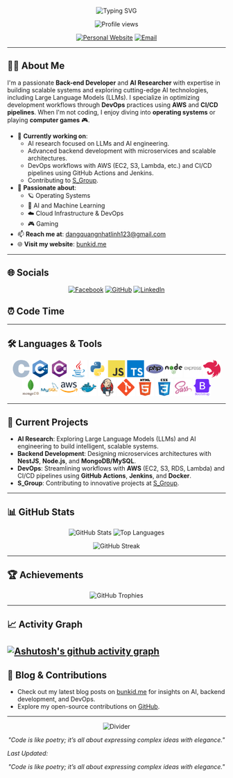 <!-- Nhat Linh's GitHub README -->
<!-- Feel free to edit text, links, or add new sections. Ensure image URLs and badges remain valid. -->

<p align="center">
  <img src="https://readme-typing-svg.demolab.com?font=Fira+Code&pause=1000&color=00FF88&center=true&vCenter=true&width=435&lines=Hello,+I'm+Nhat+Linh!;Back-end+Developer+%26+AI+Enthusiast" alt="Typing SVG" />
</p>

<p align="center">
  <img src="https://komarev.com/ghpvc/?username=levidang306&style=flat-square&color=blue" alt="Profile views" />
</p>

<p align="center">
  <a href="http://bunkid.me/"><img src="https://img.shields.io/badge/Personal_Website-1E1E1E?style=for-the-badge&logo=web&logoColor=white" alt="Personal Website" /></a>
  <a href="mailto:dangquangnhatlinh123@gmail.com"><img src="https://img.shields.io/badge/Email-dangquangnhatlinh123%40gmail.com-red?style=for-the-badge&logo=gmail&logoColor=white" alt="Email" /></a>
</p>

---

## 👨‍💻 About Me

I'm a passionate **Back-end Developer** and **AI Researcher** with expertise in building scalable systems and exploring cutting-edge AI technologies, including Large Language Models (LLMs). I specialize in optimizing development workflows through **DevOps** practices using **AWS** and **CI/CD pipelines**. When I'm not coding, I enjoy diving into **operating systems** or playing **computer games** 🎮.

- 🔭 **Currently working on**: 
  - AI research focused on LLMs and AI engineering. <!-- Add specific AI projects or repos here -->
  - Advanced backend development with microservices and scalable architectures. <!-- Add specific backend projects -->
  - DevOps workflows with AWS (EC2, S3, Lambda, etc.) and CI/CD pipelines using GitHub Actions and Jenkins. <!-- Add specific DevOps projects -->
  - Contributing to [S_Group](https://www.facebook.com/sgroupvn.org).
- 🌟 **Passionate about**:
  - 🪐 Operating Systems
  - 🤖 AI and Machine Learning
  - ☁️ Cloud Infrastructure & DevOps
  - 🎮 Gaming
- 📫 **Reach me at**: [dangquangnhatlinh123@gmail.com](mailto:dangquangnhatlinh123@gmail.com)
- 🌐 **Visit my website**: [bunkid.me](http://bunkid.me/)

---

## 🌐 Socials

<!-- Update the LinkedIn URL with your actual profile -->
<p align="center">
  <a href="https://www.facebook.com/levidang2002/"><img src="https://img.shields.io/badge/Facebook-1877F2?style=for-the-badge&logo=facebook&logoColor=white" alt="Facebook" /></a>
  <a href="https://github.com/levidang306"><img src="https://img.shields.io/badge/GitHub-181717?style=for-the-badge&logo=github&logoColor=white" alt="GitHub" /></a>
  <a href="https://www.linkedin.com/in/levi-dang/"><img src="https://img.shields.io/badge/LinkedIn-0A66C2?style=for-the-badge&logo=linkedin&logoColor=white" alt="LinkedIn" /></a>
</p>

## ⏰ Code Time
<!-- CODE_TIME -->

---

## 🛠️ Languages & Tools

<!-- Add or remove icons by updating the links. Find more at https://github.com/devicons/devicon -->
<p align="center">
  <a href="https://www.cprogramming.com/"><img src="https://raw.githubusercontent.com/devicons/devicon/master/icons/c/c-original.svg" alt="C" width="40" height="40"/></a>
  <a href="https://www.w3schools.com/cpp/"><img src="https://raw.githubusercontent.com/devicons/devicon/master/icons/cplusplus/cplusplus-original.svg" alt="C++" width="40" height="40"/></a>
  <a href="https://www.w3schools.com/cs/"><img src="https://raw.githubusercontent.com/devicons/devicon/master/icons/csharp/csharp-original.svg" alt="C#" width="40" height="40"/></a>
  <a href="https://www.java.com"><img src="https://raw.githubusercontent.com/devicons/devicon/master/icons/java/java-original.svg" alt="Java" width="40" height="40"/></a>
  <a href="https://www.python.org"><img src="https://raw.githubusercontent.com/devicons/devicon/master/icons/python/python-original.svg" alt="Python" width="40" height="40"/></a>
  <a href="https://developer.mozilla.org/en-US/docs/Web/JavaScript"><img src="https://raw.githubusercontent.com/devicons/devicon/master/icons/javascript/javascript-original.svg" alt="JavaScript" width="40" height="40"/></a>
  <a href="https://www.typescriptlang.org/"><img src="https://raw.githubusercontent.com/devicons/devicon/master/icons/typescript/typescript-original.svg" alt="TypeScript" width="40" height="40"/></a>
  <a href="https://www.php.net"><img src="https://raw.githubusercontent.com/devicons/devicon/master/icons/php/php-original.svg" alt="PHP" width="40" height="40"/></a>
  <a href="https://nodejs.org"><img src="https://raw.githubusercontent.com/devicons/devicon/master/icons/nodejs/nodejs-original-wordmark.svg" alt="Node.js" width="40" height="40"/></a>
  <a href="https://expressjs.com"><img src="https://raw.githubusercontent.com/devicons/devicon/master/icons/express/express-original-wordmark.svg" alt="Express" width="40" height="40"/></a>
  <a href="https://nestjs.com/"><img src="https://raw.githubusercontent.com/devicons/devicon/master/icons/nestjs/nestjs-plain.svg" alt="NestJS" width="40" height="40"/></a>
  <a href="https://www.mongodb.com/"><img src="https://raw.githubusercontent.com/devicons/devicon/master/icons/mongodb/mongodb-original-wordmark.svg" alt="MongoDB" width="40" height="40"/></a>
  <a href="https://www.mysql.com/"><img src="https://raw.githubusercontent.com/devicons/devicon/master/icons/mysql/mysql-original-wordmark.svg" alt="MySQL" width="40" height="40"/></a>
  <a href="https://aws.amazon.com/"><img src="https://raw.githubusercontent.com/devicons/devicon/master/icons/amazonwebservices/amazonwebservices-original.svg" alt="AWS" width="40" height="40"/></a>
  <a href="https://www.docker.com/"><img src="https://raw.githubusercontent.com/devicons/devicon/master/icons/docker/docker-original.svg" alt="Docker" width="40" height="40"/></a>
  <a href="https://www.jenkins.io/"><img src="https://raw.githubusercontent.com/devicons/devicon/master/icons/jenkins/jenkins-original.svg" alt="Jenkins" width="40" height="40"/></a>
  <a href="https://git-scm.com/"><img src="https://raw.githubusercontent.com/devicons/devicon/master/icons/git/git-original.svg" alt="Git" width="40" height="40"/></a>
  <a href="https://www.w3.org/html/"><img src="https://raw.githubusercontent.com/devicons/devicon/master/icons/html5/html5-original-wordmark.svg" alt="HTML5" width="40" height="40"/></a>
  <a href="https://www.w3schools.com/css/"><img src="https://raw.githubusercontent.com/devicons/devicon/master/icons/css3/css3-original-wordmark.svg" alt="CSS3" width="40" height="40"/></a>
  <a href="https://sass-lang.com"><img src="https://raw.githubusercontent.com/devicons/devicon/master/icons/sass/sass-original.svg" alt="SASS" width="40" height="40"/></a>
  <a href="https://getbootstrap.com"><img src="https://raw.githubusercontent.com/devicons/devicon/master/icons/bootstrap/bootstrap-plain-wordmark.svg" alt="Bootstrap" width="40" height="40"/></a>
</p>

---

## 🚀 Current Projects

<!-- Add specific project details or GitHub repo links -->
- **AI Research**: Exploring Large Language Models (LLMs) and AI engineering to build intelligent, scalable systems.
- **Backend Development**: Designing microservices architectures with **NestJS**, **Node.js**, and **MongoDB/MySQL**.
- **DevOps**: Streamlining workflows with **AWS** (EC2, S3, RDS, Lambda) and CI/CD pipelines using **GitHub Actions**, **Jenkins**, and **Docker**.
- **S_Group**: Contributing to innovative projects at [S_Group](https://www.facebook.com/sgroupvn.org). <!-- Add specific contributions if applicable -->

---

## 📊 GitHub Stats

<!-- Update themes (e.g., gruvbox, dracula, tokyonight) or other parameters as needed -->
<p align="center">
  <img src="https://github-readme-stats.vercel.app/api?username=levidang306&show_icons=true&theme=gruvbox&hide_border=true" alt="GitHub Stats" width="400" />
  <img src="https://github-readme-stats.vercel.app/api/top-langs/?username=levidang306&layout=compact&theme=gruvbox&hide_border=true" alt="Top Languages" width="350" />
</p>

<p align="center">
  <img src="https://github-readme-streak-stats.herokuapp.com/?user=levidang306&theme=gruvbox&hide_border=true" alt="GitHub Streak" width="500" />
</p>

---

## 🏆 Achievements

<!-- Customize theme or add/remove trophies -->
<p align="center">
  <img src="https://github-profile-trophy.vercel.app/?username=levidang306&theme=onedark&no-frame=true&margin-w=10" alt="GitHub Trophies" />
</p>

---

## 📈 Activity Graph

<!-- Change theme (e.g., dracula, github-dark) or adjust parameters -->
[![Ashutosh's github activity graph](https://github-readme-activity-graph.vercel.app/graph?username=levidang306&bg_color=ffffff&color=000000&line=9be9a8&point=40c463&area=true&hide_border=true)](https://github.com/ashutosh00710/github-readme-activity-graph)
---

## 📝 Blog & Contributions

<!-- Add specific blog posts or contribution links -->
- Check out my latest blog posts on [bunkid.me](http://bunkid.me/) for insights on AI, backend development, and DevOps.
- Explore my open-source contributions on [GitHub](https://github.com/levidang306).

---

<p align="center">
  <img src="https://user-images.githubusercontent.com/73097560/115834477-dbab4500-a447-11eb-908a-139a6edaec5c.gif" alt="Divider" />
</p>

<p align="center">
  <i>"Code is like poetry; it’s all about expressing complex ideas with elegance."</i>
</p>

*Last Updated: <!-- LAST_UPDATED -->*

<p align="center">
  <i>"Code is like poetry; it’s all about expressing complex ideas with elegance."</i>
</p>

<!-- End of README -->
